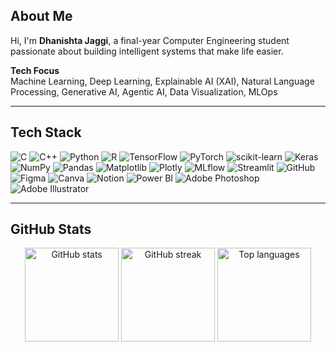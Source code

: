 ## About Me

Hi, I'm **Dhanishta Jaggi**, a final-year Computer Engineering student passionate about building intelligent systems that make life easier.

**Tech Focus**  
Machine Learning, Deep Learning, Explainable AI (XAI), Natural Language Processing, Generative AI, Agentic AI, Data Visualization, MLOps

---

## Tech Stack
![C](https://img.shields.io/badge/C-444C56?style=flat&logo=c&logoColor=white)
![C++](https://img.shields.io/badge/C++-444C56?style=flat&logo=c%2B%2B&logoColor=white)
![Python](https://img.shields.io/badge/Python-444C56?style=flat&logo=python&logoColor=white)
![R](https://img.shields.io/badge/R-444C56?style=flat&logo=r&logoColor=white)
![TensorFlow](https://img.shields.io/badge/TensorFlow-444C56?style=flat&logo=tensorflow&logoColor=white)
![PyTorch](https://img.shields.io/badge/PyTorch-444C56?style=flat&logo=pytorch&logoColor=white)
![scikit-learn](https://img.shields.io/badge/scikit--learn-444C56?style=flat&logo=scikit-learn&logoColor=white)
![Keras](https://img.shields.io/badge/Keras-444C56?style=flat&logo=keras&logoColor=white)
![NumPy](https://img.shields.io/badge/NumPy-444C56?style=flat&logo=numpy&logoColor=white)
![Pandas](https://img.shields.io/badge/Pandas-444C56?style=flat&logo=pandas&logoColor=white)
![Matplotlib](https://img.shields.io/badge/Matplotlib-444C56?style=flat&logo=matplotlib&logoColor=white)
![Plotly](https://img.shields.io/badge/Plotly-444C56?style=flat&logo=plotly&logoColor=white)
![MLflow](https://img.shields.io/badge/MLflow-444C56?style=flat&logo=mlflow&logoColor=white)
![Streamlit](https://img.shields.io/badge/Streamlit-444C56?style=flat&logo=streamlit&logoColor=white)
![GitHub](https://img.shields.io/badge/GitHub-444C56?style=flat&logo=github&logoColor=white)
![Figma](https://img.shields.io/badge/Figma-444C56?style=flat&logo=figma&logoColor=white)
![Canva](https://img.shields.io/badge/Canva-444C56?style=flat&logo=canva&logoColor=white)
![Notion](https://img.shields.io/badge/Notion-444C56?style=flat&logo=notion&logoColor=white)
![Power BI](https://img.shields.io/badge/Power%20BI-444C56?style=flat&logo=powerbi&logoColor=white)
![Adobe Photoshop](https://img.shields.io/badge/Photoshop-444C56?style=flat&logo=adobe%20photoshop&logoColor=white)
![Adobe Illustrator](https://img.shields.io/badge/Illustrator-444C56?style=flat&logo=adobe%20illustrator&logoColor=white)

---

## GitHub Stats

<p align="center"> <img src="https://github-readme-stats.vercel.app/api?username=dhaniishta&show_icons=true&theme=tokyonight&include_all_commits=true&count_private=true" height="150" alt="GitHub stats"/> <img src="https://github-readme-streak-stats.herokuapp.com/?user=dhaniishta&theme=tokyonight" height="150" alt="GitHub streak"/> <img src="https://github-readme-stats.vercel.app/api/top-langs/?username=dhaniishta&layout=compact&theme=tokyonight" height="150" alt="Top languages"/> </p>
